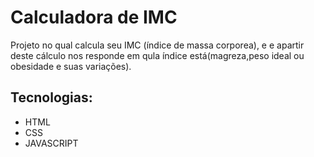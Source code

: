 <h1>Calculadora de IMC</h1>
Projeto no qual calcula seu IMC (índice de massa corporea), e e apartir deste cálculo nos responde em qula índice está(magreza,peso ideal ou obesidade e suas variações).
<h2>Tecnologias:</h2>
<ul>
<li>HTML</li>
<li>CSS</li>
<li>JAVASCRIPT</li>
</ul>
